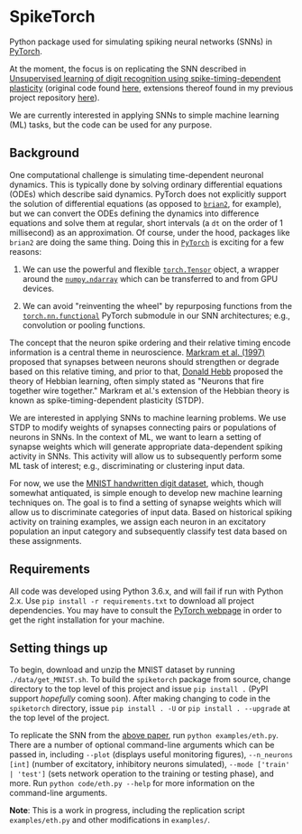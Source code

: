 # SpikeTorch

Python package used for simulating spiking neural networks (SNNs) in [PyTorch](http://pytorch.org/).

At the moment, the focus is on replicating the SNN described in [Unsupervised learning of digit recognition using spike-timing-dependent plasticity](https://www.frontiersin.org/articles/10.3389/fncom.2015.00099/full#) (original code found [here](https://github.com/peter-u-diehl/stdp-mnist), extensions thereof found in my previous project repository [here](https://github.com/djsaunde/stdp-mnist)).

We are currently interested in applying SNNs to simple machine learning (ML) tasks, but the code can be used for any purpose.

## Background

One computational challenge is simulating time-dependent neuronal dynamics. This is typically done by solving ordinary differential equations (ODEs) which describe said dynamics. PyTorch does not explicitly support the solution of differential equations (as opposed to [`brian2`](https://github.com/brian-team/brian2), for example), but we can convert the ODEs defining the dynamics into difference equations and solve them at regular, short intervals (a `dt` on the order of 1 millisecond) as an approximation. Of course, under the hood, packages like `brian2` are doing the same thing. Doing this in [`PyTorch`](http://pytorch.org/) is exciting for a few reasons:

1. We can use the powerful and flexible [`torch.Tensor`](http://pytorch.org/) object, a wrapper around the [`numpy.ndarray`](https://docs.scipy.org/doc/numpy-1.13.0/reference/generated/numpy.ndarray.html) which can be transferred to and from GPU devices.

2. We can avoid "reinventing the wheel" by repurposing functions from the [`torch.nn.functional`](http://pytorch.org/docs/master/nn.html#torch-nn-functional) PyTorch submodule in our SNN architectures; e.g., convolution or pooling functions.

The concept that the neuron spike ordering and their relative timing encode information is a central theme in neuroscience. [Markram et al. (1997)](http://www.caam.rice.edu/~caam415/lec_gab/g4/markram_etal98.pdf) proposed that synapses between neurons should strengthen or degrade based on this relative timing, and prior to that, [Donald Hebb](https://en.wikipedia.org/wiki/Donald_O._Hebb) proposed the theory of Hebbian learning, often simply stated as "Neurons that fire together wire together." Markram et al.'s extension of the Hebbian theory is known as spike-timing-dependent plasticity (STDP).

We are interested in applying SNNs to machine learning problems. We use STDP to modify weights of synapses connecting pairs or populations of neurons in SNNs. In the context of ML, we want to learn a setting of synapse weights which will generate appropriate data-dependent spiking activity in SNNs. This activity will allow us to subsequently perform some ML task of interest; e.g., discriminating or clustering input data.

For now, we use the [MNIST handwritten digit dataset](http://yann.lecun.com/exdb/mnist/), which, though somewhat antiquated, is simple enough to develop new machine learning techniques on. The goal is to find a setting of synapse weights which will allow us to discriminate categories of input data. Based on historical spiking activity on training examples, we assign each neuron in an excitatory population an input category and subsequently classify test data based on these assignments.

## Requirements

All code was developed using Python 3.6.x, and will fail if run with Python 2.x. Use `pip install -r requirements.txt` to download all project dependencies. You may have to consult the [PyTorch webpage](http://pytorch.org/) in order to get the right installation for your machine. 

## Setting things up

To begin, download and unzip the MNIST dataset by running `./data/get_MNIST.sh`. To build the `spiketorch` package from source, change directory to the top level of this project and issue `pip install .` (PyPI support *hopefully* coming soon). After making changing to code in the `spiketorch` directory, issue `pip install . -U` or `pip install . --upgrade` at the top level of the project.

To replicate the SNN from the [above paper](https://www.frontiersin.org/articles/10.3389/fncom.2015.00099/full#), run `python examples/eth.py`. There are a number of optional command-line arguments which can be passed in, including `--plot` (displays useful monitoring figures), `--n_neurons [int]` (number of excitatory, inhibitory neurons simulated), `--mode ['train' | 'test']` (sets network operation to the training or testing phase), and more. Run `python code/eth.py --help` for more information on the command-line arguments.

__Note__: This is a work in progress, including the replication script `examples/eth.py` and other modifications in `examples/`.
